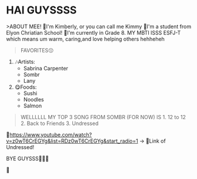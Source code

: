 <h1>HAI GUYSSSS</h1>
<p>
  >ABOUT MEE!
📌I'm Kimberly, or you can call me Kimmy 
🏫I'm a student from Elyon Chriatian School!
💬I'm currently in Grade 8.
MY MBTI ISSS ESFJ-T which means um warm, caring,and love helping others hehheheh

  >FAVORITES😗
1. 🎶Artists:
   - Sabrina Carpenter
   - Sombr
   - Lany
2. 😋Foods:
   - Sushi
   - Noodles
   - Salmon
  >WELLLLLL MY TOP 3 SONG FROM SOMBR (FOR NOW) IS
    1. 12 to 12
    2. Back to Friends
    3. Undressed

🔗https://www.youtube.com/watch?v=z0wT6CrEGYg&list=RDz0wT6CrEGYg&start_radio=1 -> 💬Link of Undressed!


BYE GUYSSS🤌🆙🫶



</p>🏫
